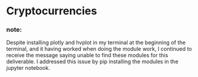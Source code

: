 # Cryptocurrencies

### note: 
Despite installing plotly and hvplot in my terminal at the beginning of the terminal, and it having worked when doing the module work, 
I continued to receive the message saying unable to find these modules for this deliverable. I addressed this issue by pip installing the modules in the jupyter notebook.   
